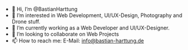 - 👋 Hi, I’m @BastianHarttung
- 👀 I’m interested in Web Development, UI/UX-Design, Photography and Drone stuff.
- 🌱 I’m currently working as a Web Developer and UI/UX-Designer.
- 💞️ I’m looking to collaborate on Web Projects
- 📫 How to reach me: E-Mail: info@bastian-harttung.de

<!---
BastianHarttung/BastianHarttung is a ✨ special ✨ repository because its `README.md` (this file) appears on your GitHub profile.
You can click the Preview link to take a look at your changes.
--->
